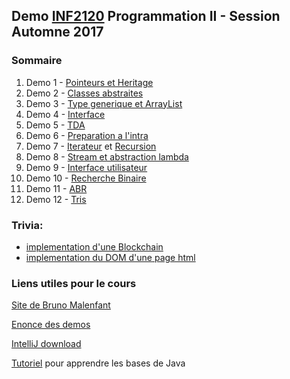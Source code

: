 ## Demo [INF2120](http://www.etudier.uqam.ca/cours?sigle=INF2120&p=7416) Programmation II - Session Automne 2017

### Sommaire

1. Demo 1 - [Pointeurs et Heritage](/demos/pointeurs-heritage)
2. Demo 2 - [Classes abstraites](/demos/classes-abstraites)
3. Demo 3 - [Type generique et ArrayList](/demos/typesgeneriques-arraylist)
4. Demo 4 - [Interface](/demos/interface)
5. Demo 5 - [TDA](/demos/TDA)
6. Demo 6 - [Preparation a l'intra](/demos/revisionIntra)
7. Demo 7 - [Iterateur](/demos/iterateur) et [Recursion](/demos/Recursion)
8. Demo 8 - [Stream et abstraction lambda](demos/stream)
9. Demo 9 - [Interface utilisateur](/demos/interfaceUtilisateur)
10. Demo 10 - [Recherche Binaire](/demos/rechercheBinaire)
11. Demo 11 - [ABR](/demos/arbres)
12. Demo 12 - [Tris](/demos/tris)


### Trivia:

* [implementation d'une Blockchain](/demos/stream/src/Trivia/blockchain)
* [implementation du DOM d'une page html](/demos/arbres/src/DOM)

### Liens utiles pour le cours

[Site de Bruno Malenfant](http://www.labunix.uqam.ca/~malenfant_b/inf2120/inf2120.html)

[Enonce des demos](http://www.labunix.uqam.ca/~malenfant_b/inf2120/demo15.pdf)

[IntelliJ download](https://www.jetbrains.com/idea/download)

[Tutoriel](https://openclassrooms.com/courses/apprenez-a-programmer-en-java) pour apprendre les bases de Java
